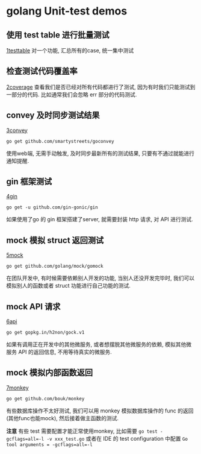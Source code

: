 # golang Unit-test demos

## 使用 test table 进行批量测试
[1testtable](/1testtable/func_test.go)
对一个功能, 汇总所有的case, 统一集中测试

## 检查测试代码覆盖率
[2coverage](/2coverage/func_test.go)
查看我们是否已经对所有代码都进行了测试, 因为有时我们只能测试到一部分的代码. 比如通常我们会忽略 err 部分的代码测试.

## convey 及时同步测试结果
[3convey](/3convey/ops_test.go)

`go get github.com/smartystreets/goconvey`

使用web端, 无需手动触发, 及时同步最新所有的测试结果, 只要有不通过就能进行通知提醒.

## gin 框架测试
[4gin](/4gin/gin_test.go)

`go get -u github.com/gin-gonic/gin`

如果使用了go 的 gin 框架搭建了server, 就需要封装 http 请求, 对 API 进行测试.

## mock 模拟 struct 返回测试
[5mock](/5mock/foo_test.go)

`go get github.com/golang/mock/gomock`

在团队开发中, 有时候需要依赖别人开发的功能, 当别人还没开发完毕时, 我们可以模拟别人的函数或者 struct 功能进行自己功能的测试.

## mock API 请求
[6api](/6apimock/api_test.go)

`go get gopkg.in/h2non/gock.v1`

如果有调用正在开发中的其他微服务, 或者想摆脱其他微服务的依赖, 模拟其他微服务 API 的返回信息, 不用等待真实的微服务.

## mock 模拟内部函数返回
[7monkey](/7monkey/foo_test.go)

`go get github.com/bouk/monkey`

有些数据库操作不太好测试, 我们可以用 monkey 模拟数据库操作的 func 的返回 (其他func也能mock), 然后接着做主函数的测试.

**注意** 有些 test 需要配置才能正常使用monkey, 比如需要 `go test -gcflags=all=-l -v xxx_test.go` 或者在 IDE 的 test configuration 中配置 `Go tool arguments = -gcflags=all=-l`